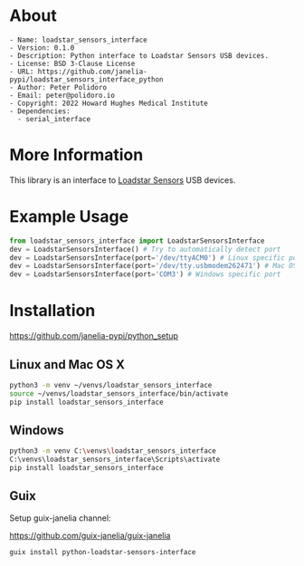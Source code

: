 <!-- README.me is generated automatically from .single-source-of-truth.org
    File edits may be overwritten! -->


# About

```text
- Name: loadstar_sensors_interface
- Version: 0.1.0
- Description: Python interface to Loadstar Sensors USB devices.
- License: BSD 3-Clause License
- URL: https://github.com/janelia-pypi/loadstar_sensors_interface_python
- Author: Peter Polidoro
- Email: peter@polidoro.io
- Copyright: 2022 Howard Hughes Medical Institute
- Dependencies:
  - serial_interface
```


# More Information

This library is an interface to [Loadstar Sensors](https://www.loadstarsensors.com/) USB devices.


# Example Usage

```python
from loadstar_sensors_interface import LoadstarSensorsInterface
dev = LoadstarSensorsInterface() # Try to automatically detect port
dev = LoadstarSensorsInterface(port='/dev/ttyACM0') # Linux specific port
dev = LoadstarSensorsInterface(port='/dev/tty.usbmodem262471') # Mac OS X specific port
dev = LoadstarSensorsInterface(port='COM3') # Windows specific port

```


# Installation

<https://github.com/janelia-pypi/python_setup>


## Linux and Mac OS X

```sh
python3 -m venv ~/venvs/loadstar_sensors_interface
source ~/venvs/loadstar_sensors_interface/bin/activate
pip install loadstar_sensors_interface
```


## Windows

```sh
python3 -m venv C:\venvs\loadstar_sensors_interface
C:\venvs\loadstar_sensors_interface\Scripts\activate
pip install loadstar_sensors_interface
```


## Guix

Setup guix-janelia channel:

<https://github.com/guix-janelia/guix-janelia>

```sh
guix install python-loadstar-sensors-interface
```